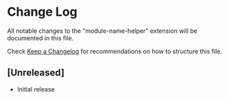 # Change Log

All notable changes to the "module-name-helper" extension will be documented in this file.

Check [Keep a Changelog](http://keepachangelog.com/) for recommendations on how to structure this file.

## [Unreleased]

- Initial release